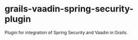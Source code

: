 grails-vaadin-spring-security-plugin
====================================

Plugin for integration of Spring Security and Vaadin in Grails.

